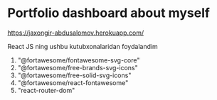 # Portfolio dashboard about myself

https://jaxongir-abdusalomov.herokuapp.com/

React JS ning ushbu kutubxonalaridan foydalandim
1. "@fortawesome/fontawesome-svg-core"
2. "@fortawesome/free-brands-svg-icons"
3. "@fortawesome/free-solid-svg-icons"
4. "@fortawesome/react-fontawesome"
5. "react-router-dom"
